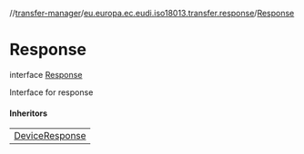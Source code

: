 //[transfer-manager](../../../index.md)/[eu.europa.ec.eudi.iso18013.transfer.response](../index.md)/[Response](index.md)

# Response

interface [Response](index.md)

Interface for response

#### Inheritors

| |
|---|
| [DeviceResponse](../-device-response/index.md) |
